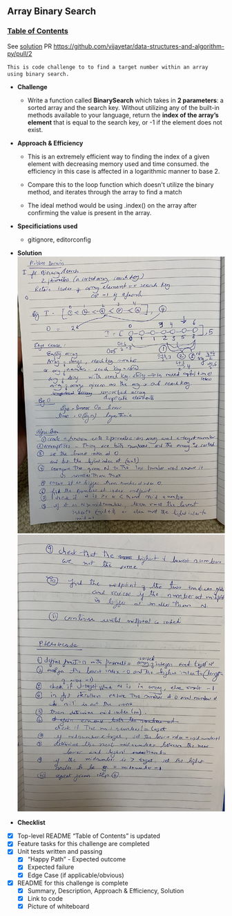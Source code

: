 ## __Array Binary Search__
### [Table of Contents](../../../README.md)
See [solution](array_binary_search.py)
PR https://github.com/vijayetar/data-structures-and-algorithm-py/pull/2

    This is code challenge to to find a target number within an array using binary search.

* __Challenge__
    - Write a function called __BinarySearch__ which takes in __2 parameters__: a sorted array and the search key. Without utilizing any of the built-in methods available to your language, return the __index of the array’s element__ that is equal to the search key, or -1 if the element does not exist.

* __Approach & Efficiency__
    - This is an extremely efficient way to finding the index of a given element with decreasing memory used and time consumed. the efficiency in this case is affected in a logarithmic manner to base 2.

    - Compare this to the loop function which doesn't utilize the binary method, and iterates through the array to find a match

    - The ideal method would be using .index() on the array after confirming the value is present in the array.


* __Specificiations used__
    - gitignore, editorconfig

* __Solution__
![whiteboard](../../assets/binary_1.jpg)
![whiteboard](../../assets/binary_2.jpg)

* __Checklist__
- [x] Top-level README “Table of Contents” is updated
 - [x] Feature tasks for this challenge are completed
 - [x] Unit tests written and passing
     - [x] “Happy Path” - Expected outcome
     - [x] Expected failure
     - [x] Edge Case (if applicable/obvious)
 - [x] README for this challenge is complete
     - [x] Summary, Description, Approach & Efficiency, Solution
     - [x] Link to code
     - [x] Picture of whiteboard
